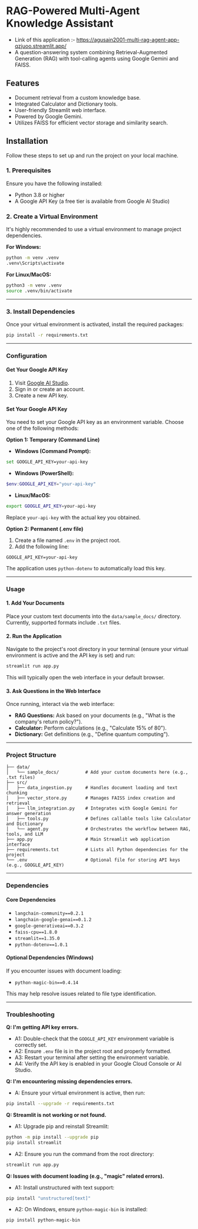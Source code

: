 # RAG-Powered Multi-Agent Knowledge Assistant
- Link of this application :- https://agusain2001-multi-rag-agent-app-qzjuoo.streamlit.app/  
- A question-answering system combining Retrieval-Augmented Generation (RAG) with tool-calling agents using Google Gemini and FAISS.

## Features

- Document retrieval from a custom knowledge base.
- Integrated Calculator and Dictionary tools.
- User-friendly Streamlit web interface.
- Powered by Google Gemini.
- Utilizes FAISS for efficient vector storage and similarity search.

## Installation

Follow these steps to set up and run the project on your local machine.

### 1. Prerequisites

Ensure you have the following installed:

- Python 3.8 or higher
- A Google API Key (a free tier is available from Google AI Studio)

### 2. Create a Virtual Environment

It's highly recommended to use a virtual environment to manage project dependencies.

**For Windows:**

```bash
python -m venv .venv
.venv\Scripts\activate
```

**For Linux/MacOS:**

```bash
python3 -m venv .venv
source .venv/bin/activate
```

---

### 3. Install Dependencies

Once your virtual environment is activated, install the required packages:

```bash
pip install -r requirements.txt
```

---

### Configuration

#### Get Your Google API Key

1. Visit [Google AI Studio](https://makersuite.google.com/).
2. Sign in or create an account.
3. Create a new API key.

#### Set Your Google API Key

You need to set your Google API key as an environment variable. Choose one of the following methods:

**Option 1: Temporary (Command Line)**

* **Windows (Command Prompt):**

```bash
set GOOGLE_API_KEY=your-api-key
```

* **Windows (PowerShell):**

```powershell
$env:GOOGLE_API_KEY="your-api-key"
```

* **Linux/MacOS:**

```bash
export GOOGLE_API_KEY=your-api-key
```

Replace `your-api-key` with the actual key you obtained.

**Option 2: Permanent (.env file)**

1. Create a file named `.env` in the project root.
2. Add the following line:

```
GOOGLE_API_KEY=your-api-key
```

The application uses `python-dotenv` to automatically load this key.

---

### Usage

#### 1. Add Your Documents

Place your custom text documents into the `data/sample_docs/` directory. Currently, supported formats include `.txt` files.

#### 2. Run the Application

Navigate to the project's root directory in your terminal (ensure your virtual environment is active and the API key is set) and run:

```bash
streamlit run app.py
```

This will typically open the web interface in your default browser.

#### 3. Ask Questions in the Web Interface

Once running, interact via the web interface:

* **RAG Questions:** Ask based on your documents (e.g., "What is the company's return policy?").
* **Calculator:** Perform calculations (e.g., "Calculate 15% of 80").
* **Dictionary:** Get definitions (e.g., "Define quantum computing").

---

### Project Structure

```
├── data/
│   └── sample_docs/          # Add your custom documents here (e.g., .txt files)
├── src/
│   ├── data_ingestion.py     # Handles document loading and text chunking
│   ├── vector_store.py       # Manages FAISS index creation and retrieval
│   ├── llm_integration.py    # Integrates with Google Gemini for answer generation
│   ├── tools.py              # Defines callable tools like Calculator and Dictionary
│   └── agent.py              # Orchestrates the workflow between RAG, tools, and LLM
├── app.py                    # Main Streamlit web application interface
├── requirements.txt          # Lists all Python dependencies for the project
└── .env                      # Optional file for storing API keys (e.g., GOOGLE_API_KEY)
```

---

### Dependencies

#### Core Dependencies

* `langchain-community==0.2.1`
* `langchain-google-genai==0.1.2`
* `google-generativeai==0.3.2`
* `faiss-cpu==1.8.0`
* `streamlit==1.35.0`
* `python-dotenv==1.0.1`

#### Optional Dependencies (Windows)

If you encounter issues with document loading:

* `python-magic-bin==0.4.14`

This may help resolve issues related to file type identification.

---

### Troubleshooting

**Q: I'm getting API key errors.**

* A1: Double-check that the `GOOGLE_API_KEY` environment variable is correctly set.
* A2: Ensure `.env` file is in the project root and properly formatted.
* A3: Restart your terminal after setting the environment variable.
* A4: Verify the API key is enabled in your Google Cloud Console or AI Studio.

**Q: I'm encountering missing dependencies errors.**

* A: Ensure your virtual environment is active, then run:

```bash
pip install --upgrade -r requirements.txt
```

**Q: Streamlit is not working or not found.**

* A1: Upgrade pip and reinstall Streamlit:

```bash
python -m pip install --upgrade pip
pip install streamlit
```

* A2: Ensure you run the command from the root directory:

```bash
streamlit run app.py
```

**Q: Issues with document loading (e.g., "magic" related errors).**

* A1: Install unstructured with text support:

```bash
pip install "unstructured[text]"
```

* A2: On Windows, ensure `python-magic-bin` is installed:

```bash
pip install python-magic-bin
```
